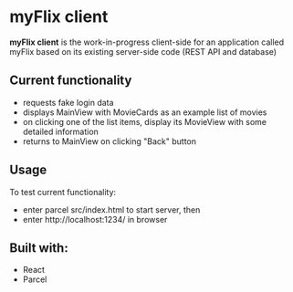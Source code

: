 # myFlix client

**myFlix client** is the work-in-progress client-side for an application called myFlix based on its existing server-side code (REST API and database)


## Current functionality

- requests fake login data
- displays MainView with MovieCards as an example list of movies
- on clicking one of the list items, display its MovieView with some detailed information
- returns to MainView on clicking "Back" button


## Usage

To test current functionality:
- enter parcel src/index.html to start server, then
- enter http://localhost:1234/ in browser


## Built with:

- React
- Parcel
